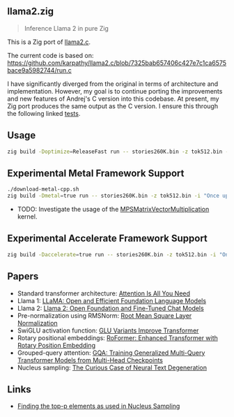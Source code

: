 ## llama2.zig

> Inference Llama 2 in pure Zig

This is a Zig port of [llama2.c](https://github.com/karpathy/llama2.c).

The current code is based on:
https://github.com/karpathy/llama2.c/blob/7325bab657406c427e7c1ca6575bace9a5982744/run.c

I have significantly diverged from the original in terms of architecture and implementation.
However, my goal is to continue porting the improvements and new features of Andrej's C version into
this codebase. At present, my Zig port produces the same output as the C version. I ensure this
through the following linked [tests](./test.sh).

## Usage

```sh
zig build -Doptimize=ReleaseFast run -- stories260K.bin -z tok512.bin -i "Once upon a time"
```

## Experimental Metal Framework Support

```sh
./download-metal-cpp.sh
zig build -Dmetal=true run -- stories260K.bin -z tok512.bin -i "Once upon a time"
```

- TODO: Investigate the usage of the [MPSMatrixVectorMultiplication](https://developer.apple.com/documentation/metalperformanceshaders/mpsmatrixvectormultiplication) kernel.

## Experimental Accelerate Framework Support

```sh
zig build -Daccelerate=true run -- stories260K.bin -z tok512.bin -i "Once upon a time"
```

## Papers

- Standard transformer architecture: [Attention Is All You Need](https://arxiv.org/abs/1706.03762)
- Llama 1: [LLaMA: Open and Efficient Foundation Language Models](https://arxiv.org/abs/2302.13971)
- Llama 2: [Llama 2: Open Foundation and Fine-Tuned Chat Models](https://arxiv.org/abs/2307.09288)
- Pre-normalization using RMSNorm: [Root Mean Square Layer Normalization](https://arxiv.org/abs/1910.07467)
- SwiGLU activation function: [GLU Variants Improve Transformer](https://arxiv.org/abs/2002.05202)
- Rotary positional embeddings: [RoFormer: Enhanced Transformer with Rotary Position Embedding](https://arxiv.org/abs/2104.09864)
- Grouped-query attention: [GQA: Training Generalized Multi-Query Transformer Models from Multi-Head Checkpoints](https://arxiv.org/abs/2305.13245v1)
- Nucleus sampling: [The Curious Case of Neural Text Degeneration](https://arxiv.org/abs/1904.09751)

## Links

- [Finding the top-p elements as used in Nucleus Sampling](https://blog.virtual-void.net/2023/08/29/calculating-top-p/)
